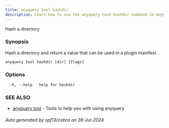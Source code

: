 ```yaml
---
title: anyquery tool hashdir
description: Learn how to use the anyquery tool hashdir command in AnyQuery.
---
```


Hash a directory

### Synopsis

Hash a directory and return a value that can be used in a plugin manifest.

```
anyquery tool hashdir [dir] [flags]
```

### Options

```
  -h, --help   help for hashdir
```

### SEE ALSO

* [anyquery tool](anyquery_tool.md)	 - Tools to help you with using anyquery

###### Auto generated by spf13/cobra on 28-Jul-2024
